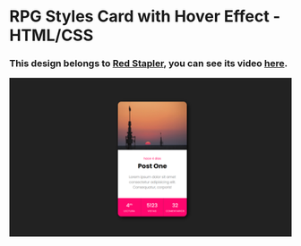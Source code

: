 # RPG Styles Card with Hover Effect - HTML/CSS
### This design belongs to [Red Stapler](https://www.youtube.com/@RedStapler_channel), you can see its video [here](https://youtu.be/cwC1qdPWBKo).

![preview img](/preview.png)
